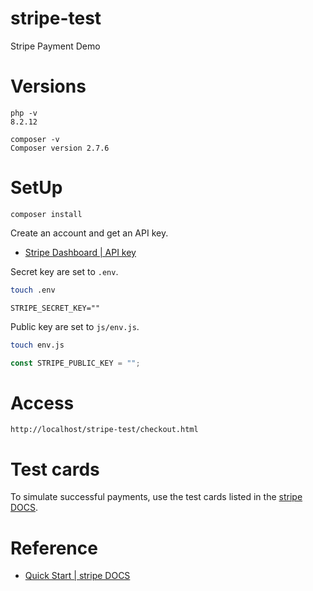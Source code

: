 # stripe-test

Stripe Payment Demo

# Versions
  
```
php -v
8.2.12
```

```
composer -v
Composer version 2.7.6
```

# SetUp

```
composer install
```

Create an account and get an API key.  
- [Stripe Dashboard | API key](https://dashboard.stripe.com/test/apikeys)

Secret key are set to ```.env```.

```bash
touch .env
```

```
STRIPE_SECRET_KEY=""
```

Public key are set to ```js/env.js```.

```bash
touch env.js
```

```js
const STRIPE_PUBLIC_KEY = "";
```

# Access

```
http://localhost/stripe-test/checkout.html
```

# Test cards
To simulate successful payments, use the test cards listed in the [stripe DOCS](https://stripe.com/docs/testing?locale=ja-JP).


# Reference
- [Quick Start | stripe DOCS](https://stripe.com/docs/payments/quickstart)
